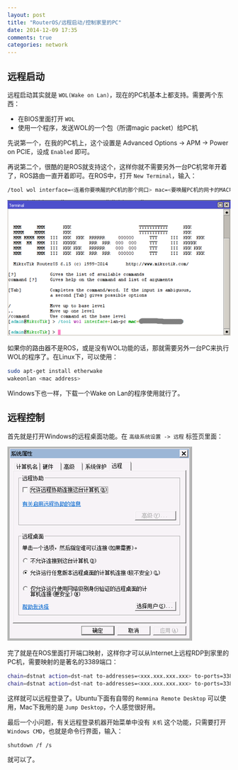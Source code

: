 ```yaml
---
layout: post
title: "RouterOS/远程启动/控制家里的PC"
date: 2014-12-09 17:35
comments: true
categories: network
---
```


## 远程启动 ##

远程启动其实就是 `WOL(Wake on Lan)`，现在的PC机基本上都支持。需要两个东西：

- 在BIOS里面打开 `WOL`
- 使用一个程序，发送WOL的一个包（所谓magic packet）给PC机

先说第一个，在我的PC机上，这个设置是 Advanced Options -> APM -> Power on PCIE，设成 `Enabled` 即可。

<!-- more -->

再说第二个，很酷的是ROS就支持这个，这样你就不需要另外一台PC机常年开着了，ROS路由一直开着即可。在ROS中，打开 `New Terminal`，输入：

``` bash
/tool wol interface=<连着你要唤醒的PC机的那个网口> mac=<要唤醒PC机的网卡的MAC地址>
```

![ROS Wake on Lan](/downloads/image/ros-wol.png)

如果你的路由器不是ROS，或是没有WOL功能的话，那就需要另外一台PC来执行WOL的程序了。在Linux下，可以使用：

``` bash
sudo apt-get install etherwake
wakeonlan <mac address>
```

Windows下也一样，下载一个Wake on Lan的程序使用就行了。

## 远程控制 ##

首先就是打开Windows的远程桌面功能。在 `高级系统设置 -> 远程` 标签页里面：

![Windows RDP](/downloads/image/windows-rdp.png)

完了就是在ROS里面打开端口映射，这样你才可以从Internet上远程RDP到家里的PC机，需要映射的是著名的3389端口：

``` bash
chain=dstnat action=dst-nat to-addresses=<xxx.xxx.xxx.xxx> to-ports=3389 protocol=tcp dst-port=3389 
chain=dstnat action=dst-nat to-addresses=<xxx.xxx.xxx.xxx> to-ports=3389 protocol=udp dst-port=3389
```

这样就可以远程登录了。Ubuntu下面有自带的 `Remmina Remote Desktop` 可以使用，Mac下我用的是 `Jump Desktop`，个人感觉很好用。

最后一个小问题，有关远程登录机器开始菜单中没有 `关机` 这个功能，只需要打开 `Windows CMD`，也就是命令行界面，输入：

``` bash
shutdown /f /s
```

就可以了。
